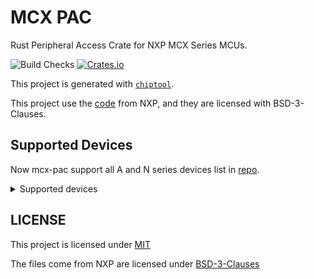 # MCX PAC

Rust Peripheral Access Crate for NXP MCX Series MCUs.

![Build Checks][build-badge]
[![Crates.io][mcx-pac-badge]][mcx-pac-url]

[build-badge]: https://github.com/mcx-rs/mcx-pac/workflows/Check%20Rust/badge.svg
[mcx-pac-badge]: https://img.shields.io/crates/v/mcx-pac
[mcx-pac-url]: https://crates.io/crates/mcx-pac

This project is generated with [`chiptool`](https://github.com/embassy-rs/chiptool).

This project use the [code](https://github.com/nxp-mcuxpresso/mcux-devices-mcx) from NXP, and they are licensed with BSD-3-Clauses.

## Supported Devices

Now mcx-pac support all A and N series devices list in [repo](https://github.com/nxp-mcuxpresso/mcux-devices-mcx).

<details>
<summary>Supported devices</summary>

- [x] A Series
  - [x] MCXA132
  - [x] MCXA133
  - [x] MCXA142
  - [x] MCXA143
  - [x] MCXA144
  - [x] MCXA145
  - [x] MCXA146
  - [x] MCXA152
  - [x] MCXA153
  - [x] MCXA154
  - [x] MCXA155
  - [x] MCXA156
  - [x] MCXA165
  - [x] MCXA166
  - [x] MCXA175
  - [x] MCXA176
  - [x] MCXA255
  - [x] MCXA256
  - [x] MCXA275
  - [x] MCXA276
- [x] N Series
  - [x] MCXN235
  - [x] MCXN236
  - [x] MCXN546
  - [x] MCXN547
  - [x] MCXN946
  - [x] MCXN947
- [ ] C Series
- [ ] W Series

</details>

## LICENSE

This project is licensed under [MIT](./LICENSE-MIT)

The files come from NXP are licensed under [BSD-3-Clauses](./LICENSE-BSD)
